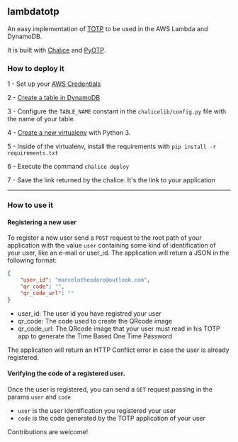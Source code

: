 ## lambdatotp

An easy implementation of [TOTP](https://en.wikipedia.org/wiki/Time-based_One-time_Password_algorithm) to be used in the AWS Lambda and DynamoDB.

It is built with [Chalice](https://github.com/aws/chalice) and [PyOTP](https://github.com/pyotp/pyotp).

### How to deploy it

1 - Set up your [AWS Credentials](https://docs.aws.amazon.com/cli/latest/userguide/cli-chap-getting-started.html)

2 - [Create a table in DynamoDB](https://docs.aws.amazon.com/amazondynamodb/latest/developerguide/SampleData.CreateTables.html)

3 - Configure the `TABLE_NAME` constant in the `chalicelib/config.py` file with the name of your table.

4 - [Create a new virtualenv](https://docs.python-guide.org/dev/virtualenvs/) with Python 3.

5 - Inside of the virtualenv, install the requirements with `pip install -r requirements.txt`

6 - Execute the command `chalice deploy`

7 - Save the link returned by the chalice. It's the link to your application

---


### How to use it

#### Registering a new user

To register a new user send a `POST` request to the root path of your application with the value `user` containing some kind of identification of your user, like an e-mail or user_id. The application will return a JSON in the following format:

```json
{
    "user_id": "marcelotheodoro@outlook.com",
    "qr_code": "",
    "qr_code_url": ""
}
```
 - user_id: The user id you have registred your user
 - qr_code: The code used to create the QRcode image
 - qr_code_url: The QRcode image that your user must read in his TOTP app to generate the Time Based One Time Password



The application will return an HTTP Conflict error in case the user is already registered.

#### Verifying the code of a registered user.

Once the user is registered, you can send a `GET` request passing in the params  `user` and `code`
 - `user` is the user identification you registered your user
 - `code` is the code generated by the TOTP application of your user



Contributions are welcome!
